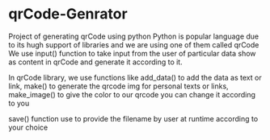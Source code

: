# qrCode-Genrator
Project of generating qrCode using python
Python is popular language due to its hugh support of libraries and we are using one of them called qrCode 
We use input() function to take input from the user of particular data show as content in qrCode and generate it according to it.

In qrCode library, we use functions like add_data() to add the data as text or link,
make() to generate the qrcode img for personal texts or links,
make_image() to give the color to our qrcode you can change it according to you

save() function use to provide the filename by user at runtime according to your choice

